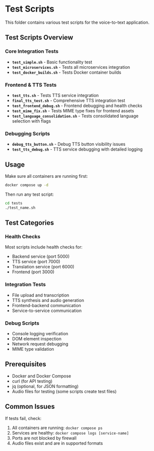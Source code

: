 # Test Scripts

This folder contains various test scripts for the voice-to-text application.

## Test Scripts Overview

### Core Integration Tests
- **`test_simple.sh`** - Basic functionality test
- **`test_microservices.sh`** - Tests all microservices integration
- **`test_docker_builds.sh`** - Tests Docker container builds

### Frontend & TTS Tests
- **`test_tts.sh`** - Tests TTS service integration
- **`final_tts_test.sh`** - Comprehensive TTS integration test
- **`test_frontend_debug.sh`** - Frontend debugging and health checks
- **`test_mime_fix.sh`** - Tests MIME type fixes for frontend assets
- **`test_language_consolidation.sh`** - Tests consolidated language selection with flags

### Debugging Scripts
- **`debug_tts_button.sh`** - Debug TTS button visibility issues
- **`test_tts_debug.sh`** - TTS service debugging with detailed logging

## Usage

Make sure all containers are running first:
```bash
docker compose up -d
```

Then run any test script:
```bash
cd tests
./test_name.sh
```

## Test Categories

### Health Checks
Most scripts include health checks for:
- Backend service (port 5000)
- TTS service (port 7000) 
- Translation service (port 6000)
- Frontend (port 3000)

### Integration Tests
- File upload and transcription
- TTS synthesis and audio generation
- Frontend-backend communication
- Service-to-service communication

### Debug Scripts
- Console logging verification
- DOM element inspection
- Network request debugging
- MIME type validation

## Prerequisites

- Docker and Docker Compose
- curl (for API testing)
- jq (optional, for JSON formatting)
- Audio files for testing (some scripts create test files)

## Common Issues

If tests fail, check:
1. All containers are running: `docker compose ps`
2. Services are healthy: `docker compose logs [service-name]`
3. Ports are not blocked by firewall
4. Audio files exist and are in supported formats
